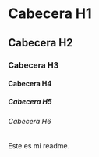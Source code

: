 # Cabecera H1
## Cabecera H2
### Cabecera H3
#### Cabecera H4
##### Cabecera H5
###### Cabecera H6

Este es mi readme.